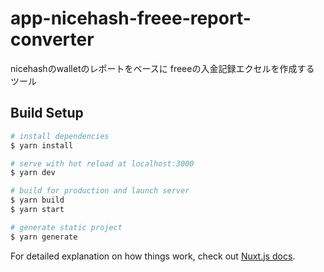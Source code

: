 # app-nicehash-freee-report-converter

nicehashのwalletのレポートをベースに freeeの入金記録エクセルを作成する
ツール

## Build Setup

```bash
# install dependencies
$ yarn install

# serve with hot reload at localhost:3000
$ yarn dev

# build for production and launch server
$ yarn build
$ yarn start

# generate static project
$ yarn generate
```

For detailed explanation on how things work, check out [Nuxt.js docs](https://nuxtjs.org).
